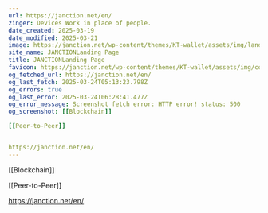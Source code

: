 ```yaml
---
url: https://janction.net/en/
zinger: Devices Work in place of people.
date_created: 2025-03-19
date_modified: 2025-03-21
image: https://janction.net/wp-content/themes/KT-wallet/assets/img/landingpage/logo.png
site_name: JANCTIONLanding Page
title: JANCTIONLanding Page
favicon: https://janction.net/wp-content/themes/KT-wallet/assets/img/common/janction_logo.png
og_fetched_url: https://janction.net/en/
og_last_fetch: 2025-03-24T05:13:23.798Z
og_errors: true
og_last_error: 2025-03-24T06:28:41.477Z
og_error_message: Screenshot fetch error: HTTP error! status: 500
og_screenshot: [[Blockchain]]

[[Peer-to-Peer]]


https://janction.net/en/
---
```

[[Blockchain]]

[[Peer-to-Peer]]


https://janction.net/en/